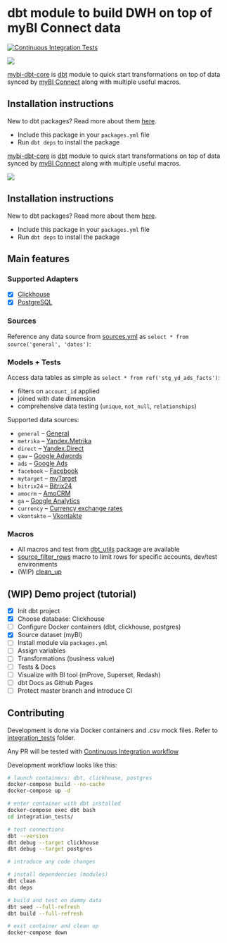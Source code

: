 # dbt module to build DWH on top of myBI Connect data

[![Continuous Integration Tests](https://github.com/kzzzr/mybi-dbt-core/actions/workflows/ci.yml/badge.svg)](https://github.com/kzzzr/mybi-dbt-core/actions/workflows/ci.yml)

![](https://habrastorage.org/webt/l8/9t/gu/l89tgucplrrnkg421ytbfceg7ia.png)

[mybi-dbt-core](https://github.com/kzzzr/mybi-dbt-core) is [dbt](https://www.getdbt.com/) module to quick start transformations on top of data synced by [myBI Connect](https://connect.mybi.ru/) along with multiple useful macros.


## Installation instructions

New to dbt packages? Read more about them [here](https://docs.getdbt.com/docs/building-a-dbt-project/package-management/).

* Include this package in your `packages.yml` file
* Run `dbt deps` to install the package

[mybi-dbt-core](https://github.com/kzzzr/mybi-dbt-core) is [dbt](https://www.getdbt.com/) module to quick start transformations on top of data synced by [myBI Connect](https://connect.mybi.ru/) along with multiple useful macros.

![](https://habrastorage.org/webt/l8/9t/gu/l89tgucplrrnkg421ytbfceg7ia.png)

## Installation instructions

New to dbt packages? Read more about them [here](https://docs.getdbt.com/docs/building-a-dbt-project/package-management/).

* Include this package in your `packages.yml` file
* Run `dbt deps` to install the package

## Main features

### Supported Adapters
- [x] [Clickhouse](https://docs.getdbt.com/reference/warehouse-setups/clickhouse-setup)
- [x] [PostgreSQL](https://docs.getdbt.com/reference/warehouse-setups/postgres-setup)

### Sources
Reference any data source from [sources.yml](models/sources/sources.yml) as `select * from source('general', 'dates')`:

### Models + Tests

Access data tables as simple as `select * from ref('stg_yd_ads_facts')`:
* filters on `account_id` applied
* joined with date dimension
* comprehensive data testing (`unique`, `not_null`, `relationships`)

Supported data sources:
* `general` – [General]()
* `metrika` – [Yandex.Metrika](https://docs.mybi.ru/yandeks-metrika-beta-struktura-bazovoy-vygruzki/)
* `direct` – [Yandex.Direct ](https://docs.mybi.ru/yandeks-direkt-struktura-bazovoy-vygruzki/)
* `gaw` – [Google Adwords]()
* `ads` – [Google Ads](https://docs.mybi.ru/google-ads-struktura-bazovoy-vygruzki/)
* `facebook` – [Facebook]()
* `mytarget` – [myTarget](https://docs.mybi.ru/mytarget-struktura-bazovoy-vygruzki/)
* `bitrix24` – [Bitrix24](https://docs.mybi.ru/bitriks24-struktura-bazovoy-vygruzki/)
* `amocrm` – [AmoCRM](https://docs.mybi.ru/amocrm-struktura-bazovoy-vygruzki/)
* `ga` – [Google Analytics](https://docs.mybi.ru/google-analytics-struktura-bazovoy-vygruzki/)
* `currency` – [Currency exchange rates](https://docs.mybi.ru/kursy-valyut-struktura-bazovoy-vygruzki/)
* `vkontakte` – [Vkontakte](https://docs.mybi.ru/vkontakte-struktura-bazovoy-vygruzki/)

### Macros

* All macros and test from [dbt_utils](https://github.com/dbt-labs/dbt-utils) package are available
* [source_filter_rows](macros/source_filter_rows.sql) macro to limit rows for specific accounts, dev/test environments
* (WIP) [clean_up](macros/clean_up.sql)

## (WIP) Demo project (tutorial)

- [x] Init dbt project
- [x] Choose database: Clickhouse
- [ ] Configure Docker containers (dbt, clickhouse, postgres)
- [x] Source dataset (myBI)
- [ ] Install module via `packages.yml`
- [ ] Assign variables
- [ ] Transformations (business value)
- [ ] Tests & Docs
- [ ] Visualize with BI tool (mProve, Superset, Redash)
- [ ] dbt Docs as Github Pages
- [ ] Protect master branch and introduce CI

## Contributing

Development is done via Docker containers and .csv mock files. Refer to [integration_tests](integration_tests) folder.

Any PR will be tested with [Continuous Integration workflow](.github/workflows/ci.yml)

Development workflow looks like this: 

```bash
# launch containers: dbt, clickhouse, postgres
docker-compose build --no-cache
docker-compose up -d

# enter container with dbt installed
docker-compose exec dbt bash
cd integration_tests/

# test connections
dbt --version
dbt debug --target clickhouse
dbt debug --target postgres

# introduce any code changes

# install dependencies (modules)
dbt clean
dbt deps

# build and test on dummy data
dbt seed --full-refresh
dbt build --full-refresh

# exit container and clean up
docker-compose down
```
